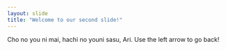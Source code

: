 ```yaml
---
layout: slide
title: "Welcome to our second slide!"
---
```

Cho no you ni mai, hachi no youni sasu, Ari.
Use the left arrow to go back!
